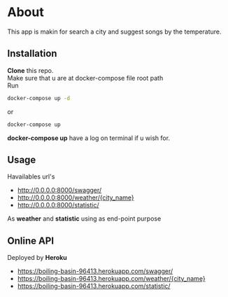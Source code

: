 # About

This app is makin for search a city and suggest songs by the temperature.

## Installation

**Clone** this repo.  
Make sure that u are at docker-compose file root path  
Run

```bash
docker-compose up -d
```
or

```bash
docker-compose up 
```

**docker-compose up** have a log on terminal if u wish for.

## Usage

Havailables url's

* http://0.0.0.0:8000/swagger/
* http://0.0.0.0:8000/weather/{city_name}
* http://0.0.0.0:8000/statistic/

As **weather** and **statistic** using as end-point purpose

## Online API

Deployed by **Heroku**

* https://boiling-basin-96413.herokuapp.com/swagger/
* https://boiling-basin-96413.herokuapp.com/weather/{city_name}
* https://boiling-basin-96413.herokuapp.com/statistic/
